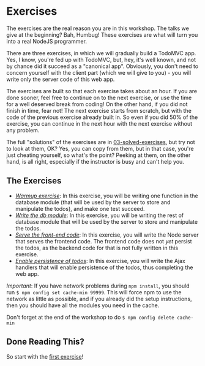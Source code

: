 # Exercises
The exercises are the real reason you are in this workshop. The talks we give at the
beginning? Bah, Humbug! These exercises are what will turn you into a
real NodeJS programmer.

There are three exercises, in which we will gradually build a TodoMVC app.
Yes, I know, you're fed up with TodoMVC, but, hey, it's well known, and not
by chance did it succeed as a "canonical app". Obviously, you don't need to 
concern yourself with the client part (which we will give to you) - 
you will write only the server code of this web app.

The exercises are built so that each exercise takes about an hour. If you are
done sooner, feel free to continue on to the next exercise, or use the time
for a well deserved break from coding! On the other hand, if you did 
not finish in time, fear not! The next exercise starts from scratch, but with
the code of the previous exercise already built in. So even if you did 50% of
the exercise, you can continue in the next hour with the next exercise without
any problem.

The full "solutions" of the exercises are in 
[03-solved-exercises](../03-solved-exercises/README.md), but 
try not to look at them, OK? Yes, you can copy from them, but in that case,
you're just cheating yourself, so what's the point? Peeking at them, on the 
other hand, is all right, especially if the instructor is busy and can't
help you.

## The Exercises
* [*Warmup exercise*](01-db-warmup/README.md): In this exercise, 
  you will be writing one function in the database module (that will be used
  by the server to store and manipulate the todos), and make one test succeed.
* [*Write the db module*](02-db/README.md): In this exercise, 
  you will be writing the rest of database module that will be used
  by the server to store and manipulate the todos.
* [*Serve the front-end code*](02-todomvc-client/README.md): 
  In this exercise, you will write the Node server
  that serves the frontend code. The frontend code does not _yet_ persist the 
  todos, as the backend code for that is not fully written in this exercise.
* [*Enable persistence of todos*](03-todomvc-server/README.md): 
  In this exercise, you will write the Ajax
  handlers that will enable persistence of the todos, 
  thus completing the web app.
  
*Important*: If you have network problems during `npm install`, 
you should run `$ npm config set cache-min 99999`.
This will force npm to use the network as little as possible, and if you 
already did the setup instructions, then you should have all the modules 
you need in the cache.

Don't forget at the end of the workshop to do `$ npm config delete cache-min`  

## Done Reading This?
So start with the [first exercise](01-db/README.md)!   
